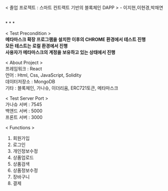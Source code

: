 < 졸업 프로젝트 : 스마트 컨트랙트 기반의 블록체인 DAPP > - 이지현,이현경,박채연   

<br/>
* * *
<br/>   
   
< Test Precondition >   
**메타마스크 확장 프로그램을 설치한 이후의 CHROME 환경에서 테스트 진행**   
**모든 테스트는 로컬 환경에서 진행**   
**사용자가 메타마스크의 계정을 보유하고 있는 상태에서 진행**   


< About Project >   
프레임워크 : React   
언어 : Html, Css, JavaScript, Solidity   
데이터저장소 : MongoDB   
기타 : 블록체인, 가나슈, 이더리움, ERC721토큰, 메타마스크   


< Test Server Port >   
가나슈 서버 : 7545   
백앤드 서버 : 5000    
프론트 서버 : 3000    


< Functions >
1. 회원가입
2. 로그인 
3. 개인정보수정 
4. 상품업로드
5. 상품검색
6. 상품정보수정
7. 장바구니
8. 결제

